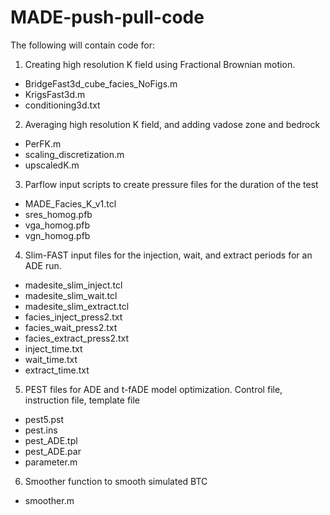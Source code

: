 # MADE-push-pull-code

The following will contain code for:
1. Creating high resolution K field using Fractional Brownian motion.
- BridgeFast3d_cube_facies_NoFigs.m
- KrigsFast3d.m
- conditioning3d.txt
2. Averaging high resolution K field, and adding vadose zone and bedrock
- PerFK.m
- scaling_discretization.m
- upscaledK.m
3. Parflow input scripts to create pressure files for the duration of the test
- MADE_Facies_K_v1.tcl
- sres_homog.pfb
- vga_homog.pfb
- vgn_homog.pfb
4. Slim-FAST input files for the injection, wait, and extract periods for an ADE run. 
- madesite_slim_inject.tcl
- madesite_slim_wait.tcl
- madesite_slim_extract.tcl
- facies_inject_press2.txt
- facies_wait_press2.txt
- facies_extract_press2.txt
- inject_time.txt
- wait_time.txt
- extract_time.txt
5. PEST files for ADE and t-fADE model optimization. Control file, instruction file, template file
- pest5.pst
- pest.ins
- pest_ADE.tpl
- pest_ADE.par
- parameter.m
6. Smoother function to smooth simulated BTC
- smoother.m
